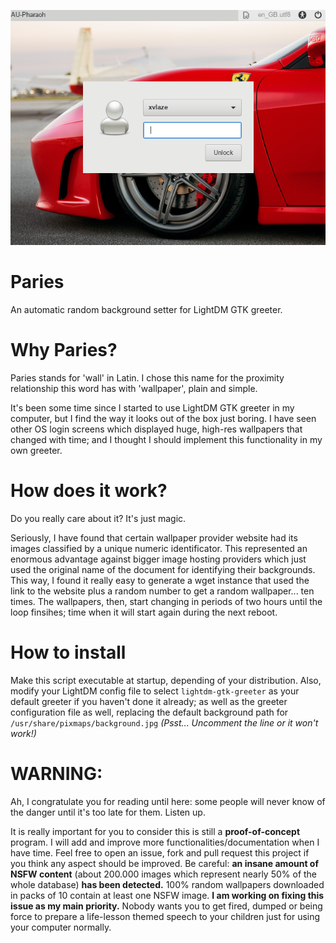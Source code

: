 ![Alt text](screenshot.png?raw=true "Paries snapshot")

# Paries
An automatic random background setter for LightDM GTK greeter.
# Why Paries?
Paries stands for 'wall' in Latin. I chose this name for the proximity relationship this word has with 'wallpaper', plain and simple.

It's been some time since I started to use LightDM GTK greeter in my computer, but I find the way it looks out of the box just boring. I have seen other OS login screens which displayed huge, high-res wallpapers that changed with time; and I thought I should implement this functionality in my own greeter.

# How does it work?
Do you really care about it? It's just magic.

Seriously, I have found that certain wallpaper provider website had its images classified by a unique numeric identificator. This represented an enormous advantage against bigger image hosting providers which just used the original name of the document for identifying their backgrounds. This way, I found it really easy to generate a wget instance that used the link to the website plus a random number to get a random wallpaper... ten times. The wallpapers, then, start changing in periods of two hours until the loop finsihes; time when it will start again during the next reboot.

# How to install
Make this script executable at startup, depending of your distribution. Also, modify your LightDM config file to select `lightdm-gtk-greeter` as your default greeter if you haven't done it already; as well as the greeter configuration file as well, replacing the default background path for `/usr/share/pixmaps/background.jpg` *(Psst... Uncomment the line or it won't work!)*

# WARNING:
Ah, I congratulate you for reading until here: some people will never know of the danger until it's too late for them. Listen up. 

It is really important for you to consider this is still a **proof-of-concept** program. I will add and improve more functionalities/documentation when I have time. Feel free to open an issue, fork and pull request this project if you think any aspect should be improved. Be careful: **an insane amount of NSFW content** (about 200.000 images which represent nearly 50% of the whole database) **has been detected.** 100% random wallpapers downloaded in packs of 10 contain at least one NSFW image. **I am working on fixing this issue as my main priority.** Nobody wants you to get fired, dumped or being force to prepare a life-lesson themed speech to your children just for using your computer normally.

